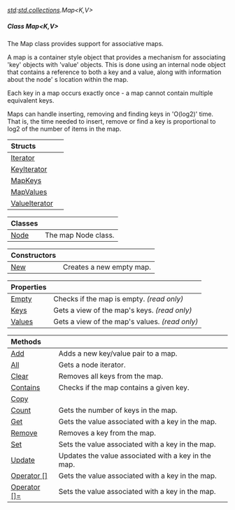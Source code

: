_[std](../../modules/std/std-module.md):[std.collections](../../modules/std/std-collections.md).Map<K,V>_
##### Class Map<K,V>
The Map class provides support for associative maps.

A map is a container style object that provides a mechanism for associating 'key' objects with 'value' objects.
This is done using an internal node object that contains a reference to both a key and a value, along with information about the node'
s location within the map.

Each key in a map occurs exactly once - a map cannot contain multiple equivalent keys.

Maps can handle inserting, removing and finding keys in 'O(log2)' time. That is, the time needed to insert, remove or find a key is proportional to log2 of the number of items in the map.

| Structs | |
|:---|:---|
| [Iterator](std-collections-map<k?,v?>-iterator.md) |  |
| [KeyIterator](std-collections-map<k?,v?>-keyiterator.md) |  |
| [MapKeys](std-collections-map<k?,v?>-mapkeys.md) |  |
| [MapValues](std-collections-map<k?,v?>-mapvalues.md) |  |
| [ValueIterator](std-collections-map<k?,v?>-valueiterator.md) |  |

| Classes | |
|:---|:---|
| [Node](std-collections-map<k?,v?>-node.md) | The map Node class. |

| Constructors | |
|:---|:---|
| [New](std-collections-map<k?,v?>-new.md) | Creates a new empty map. |

| Properties | |
|:---|:---|
| [Empty](std-collections-map<k?,v?>-empty.md) | Checks if the map is empty. _(read only)_ |
| [Keys](std-collections-map<k?,v?>-keys.md) | Gets a view of the map's keys. _(read only)_ |
| [Values](std-collections-map<k?,v?>-values.md) | Gets a view of the map's values. _(read only)_ |

| Methods | |
|:---|:---|
| [Add](std-collections-map<k?,v?>-add.md) | Adds a new key/value pair to a map. |
| [All](std-collections-map<k?,v?>-all.md) | Gets a node iterator. |
| [Clear](std-collections-map<k?,v?>-clear.md) | Removes all keys from the map. |
| [Contains](std-collections-map<k?,v?>-contains.md) | Checks if the map contains a given key. |
| [Copy](std-collections-map<k?,v?>-copy.md) |  |
| [Count](std-collections-map<k?,v?>-count.md) | Gets the number of keys in the map. |
| [Get](std-collections-map<k?,v?>-get.md) | Gets the value associated with a key in the map. |
| [Remove](std-collections-map<k?,v?>-remove.md) | Removes a key from the map. |
| [Set](std-collections-map<k?,v?>-set.md) | Sets the value associated with a key in the map. |
| [Update](std-collections-map<k?,v?>-update.md) | Updates the value associated with a key in the map. |
| [Operator []](std-collections-map<k?,v?>-opidx.md) | Gets the value associated with a key in the map. |
| [Operator []=](std-collections-map<k?,v?>-opidxeq.md) | Sets the value associated with a key in the map. |

